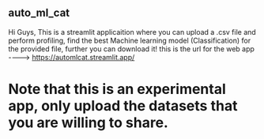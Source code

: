 ## auto_ml_cat
Hi Guys, This is a streamlit applicaition where you can upload a .csv file and perform profiling, find the best Machine learning model (Classification) for the provided file, further you can download it!
this is the url for the web app ----> https://automlcat.streamlit.app/
# Note that this is an experimental app, only upload the datasets that you are willing to share.

